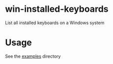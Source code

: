# win-installed-keyboards

List all installed keyboards on a Windows system

# Usage

See the [examples](examples) directory
